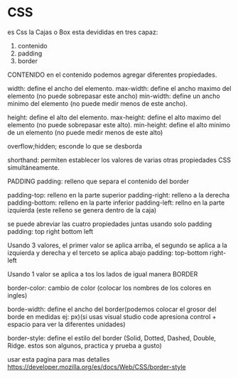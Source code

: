 # CSS

es Css la Cajas o Box esta devididas en tres capaz:
1) contenido
2) padding
3) border

CONTENIDO 
en el contenido podemos agregar diferentes propiedades.

width: define el ancho del elemento.
max-width: define el ancho maximo del elemento (no puede sobrepasar este ancho)
min-width: define un ancho minimo del elemento (no puede medir menos de este ancho).

height: define el alto del elemento.
max-height: define el alto maximo del elemento (no puede sobrepasar este alto).
min-height: define el alto minimo de un elemento (no puede medir menos de este alto)

overflow;hidden; esconde lo que se desborda

shorthand: permiten establecer los valores de varias otras propiedades CSS simultáneamente.
<div hidden> <ul>
                <li>1</li>
                <li>2</li>
            </ul></div>

PADDING
padding: relleno que separa el contenido del border

padding-top: relleno en la parte superior
padding-right: relleno a la derecha
padding-bottom: relleno en la parte inferior
padding-left: rellno en la parte izquierda 
(este relleno se genera dentro de la caja)

se puede abreviar las cuatro propiedades juntas usando solo padding
padding: top right bottom left

Usando 3 valores, el primer valor se aplica arriba, el segundo se aplica a la izquierda y derecha y el terceto se aplica abajo
padding: top-bottom right-left

Usando 1 valor se aplica a tos los lados de igual manera 
BORDER

border-color: cambio de color (colocar los nombres de los colores en ingles)

borde-width: define el ancho del border(podemos colocar el grosor del borde en medidas ej: px)(si usas visual studio code apresiona control + espacio para ver la diferentes unidades)

border-style: define el estilo del border (Solid, Dotted, Dashed, Double, Ridge. estos son algunos, practica y prueba 
a gusto)




usar esta pagina para mas detalles
https://developer.mozilla.org/es/docs/Web/CSS/border-style
